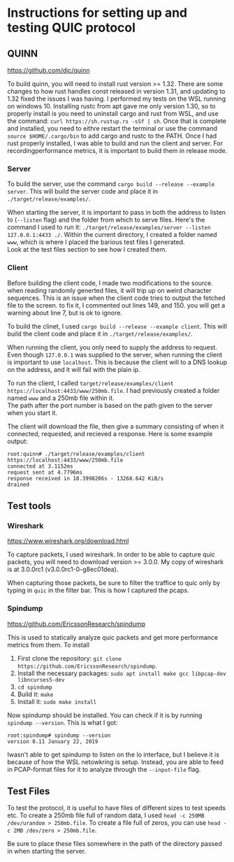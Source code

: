 # Instructions for setting up and testing QUIC protocol

## QUINN

https://github.com/djc/quinn

To build quinn, you will need to install rust version >= 1.32.
There are some changes to how rust handles const released in version 1.31, and updating to 1.32 fixed the issues I was having.
I performed my tests on the WSL running on windows 10.
Installing rustc from apt gave me only version 1.30, so to properly install is you need to uninstall cargo and rust from WSL, and use the command: `curl https://sh.rustup.rs -sSf | sh`.
Once that is complete and installed, you need to eithre restart the terminal or use the command `source $HOME/.cargo/bin` to add cargo and rustc to the PATH.
Once I had rust properly installed, I was able to build and run the client and server.
For recordingperformance metrics, it is important to build them in release mode.

### Server

To build the server, use the command `cargo build --release --example server`.
This will build the server code and place it in `./target/release/examples/`.

When starting the server, it is important to pass in both the address to listen to (`--listen` flag) and the folder from which to serve files.
Here's the command I used to run it: `./target/release/examples/server --listen 127.0.0.1:4433 ./`.
Within the current directory, I created a folder named `www`, which is where I placed the barious test files I generated.  
Look at the test files section to see how I created them.

### Client

Before building the client code, I made two modifications to the source.
when reading randomly generted files, it will trip up on weird character sequences.
This is an issue when the client code tries to output the fetched file to the screen.
to fix it, I commented out lines 149, and 150.
you will get a warning about line 7, but is ok to ignore.

To build the clinet, I used `cargo build --release --example client`.
This will build the client code and place it in `./target/release/examples/`.

When running the client, you only need to supply the address to request.
Even though `127.0.0.1` was supplied to the server, when running the client is important to use `localhost`.
This is because the client will to a DNS lookup on the address, and it will fail with the plain ip.

To run the client, I called `target/release/examples/client https://localhost:4433/www/250mb.file`.
I had previously created a folder named `www` and a 250mb file within it.  
The path after the port number is based on the path given to the server when you start it.

The client will download the file, then give a summary consisting of when it connected, requested, and recieved a response.
Here is some example output:

```()
root:quinn# ./target/release/examples/client https://localhost:4433/www/250mb.file
connected at 3.1152ms
request sent at 4.7796ms
response received in 18.3998206s - 13268.642 KiB/s
drained
```

## Test tools

### Wireshark

https://www.wireshark.org/download.html

To capture packets, I used wireshark.  In order to be able to capture quic packets, you will need to download version >= 3.0.0.
My copy of wireshark is at 3.0.0rc1 (v3.0.0rc1-0-g8ec01dea).

When capturing those packets, be sure to filter the traffice to quic only by typing in `quic` in the filter bar.
This is how I captured the pcaps.

### Spindump

https://github.com/EricssonResearch/spindump

This is used to statically analyze quic packets and get more performance metrics from them.
To install

1. First clone the repository: `git clone https://github.com/EricssonResearch/spindump`.
2. Install the necessary packages: `sudo apt install make gcc libpcap-dev libncurses5-dev`
3. `cd spindump`
4. Build it: `make`
5. Install it: `sudo make install`

Now spindump should be installed.
You can check if it is by running `spindump --version`.
This is what I got:

```()
root:spindump# spindump --version
version 0.11 January 22, 2019
```

Iwasn't able to get spindump to listen on the lo interface, but I believe it is because of how the WSL netowkring is setup.
Instead, you are able to feed in PCAP-format files for it to analyze through the `--input-file` flag.

## Test Files

To test the protocol, it is useful to have files of different sizes to test speeds etc.
To create a 250mb file full of random data, I used `head -c 250MB /dev/urandom > 250mb.file`.
To create a file full of zeros, you can use `head -c 2MB /dev/zero > 250mb.file`.

Be sure to place these files somewhere in the path of the directory passed in when starting the server.